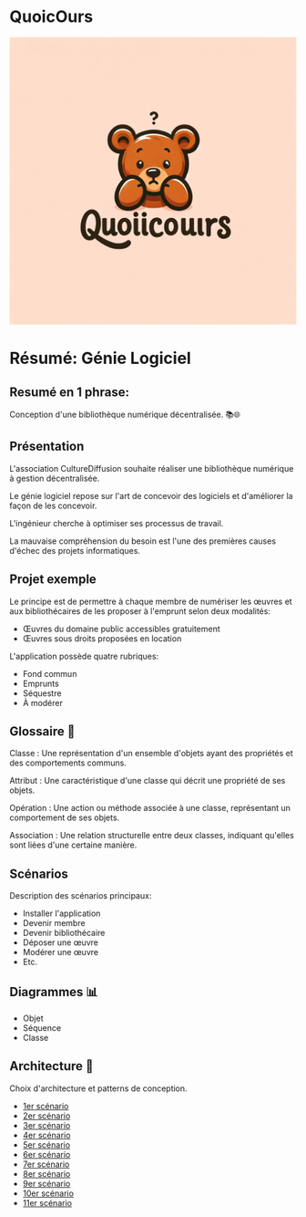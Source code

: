 # QuoicOurs

![Quoi Cours logo](logo.png)

# Résumé: Génie Logiciel

## Resumé en 1 phrase:
Conception d'une bibliothèque numérique décentralisée.  📚🌐

## Présentation

L'association CultureDiffusion souhaite réaliser une bibliothèque numérique à gestion décentralisée.

Le génie logiciel repose sur l'art de concevoir des logiciels et d'améliorer la façon de les concevoir.

L'ingénieur cherche à optimiser ses processus de travail.

La mauvaise compréhension du besoin est l'une des premières causes d'échec des projets informatiques.

## Projet exemple


Le principe est de permettre à chaque membre de numériser les œuvres et aux bibliothécaires de les proposer à l'emprunt selon deux modalités:

- Œuvres du domaine public accessibles gratuitement
- Œuvres sous droits proposées en location


L'application possède quatre rubriques:

- Fond commun
- Emprunts
- Séquestre
- À modérer

## Glossaire 🔎
Classe : Une représentation d'un ensemble d'objets ayant des propriétés et des comportements communs.

Attribut : Une caractéristique d'une classe qui décrit une propriété de ses objets.

Opération : Une action ou méthode associée à une classe, représentant un comportement de ses objets.

Association : Une relation structurelle entre deux classes, indiquant qu'elles sont liées d'une certaine manière.

## Scénarios

Description des scénarios principaux:

- Installer l'application
- Devenir membre
- Devenir bibliothécaire
- Déposer une œuvre
- Modérer une œuvre
- Etc.

## Diagrammes 📊

- Objet
- Séquence
- Classe

## Architecture 🔨

Choix d'architecture et patterns de conception.

<ul>
  <li><a href="https://github.com/melenedufrenois/QuoicOurs/tree/main/scenarios/1">1er scénario</a></li>
  <li><a href="https://github.com/melenedufrenois/QuoicOurs/tree/main/scenarios/2">2er scénario</a></li>
  <li><a href="https://github.com/melenedufrenois/QuoicOurs/tree/main/scenarios/3">3er scénario</a></li>
  <li><a href="https://github.com/melenedufrenois/QuoicOurs/tree/main/scenarios/4">4er scénario</a></li>
  <li><a href="https://github.com/melenedufrenois/QuoicOurs/tree/main/scenarios/5">5er scénario</a></li>
  <li><a href="https://github.com/melenedufrenois/QuoicOurs/tree/main/scenarios/6">6er scénario</a></li>
  <li><a href="https://github.com/melenedufrenois/QuoicOurs/tree/main/scenarios/7">7er scénario</a></li>
  <li><a href="https://github.com/melenedufrenois/QuoicOurs/tree/main/scenarios/8">8er scénario</a></li>
  <li><a href="https://github.com/melenedufrenois/QuoicOurs/tree/main/scenarios/9">9er scénario</a></li>
  <li><a href="https://github.com/melenedufrenois/QuoicOurs/tree/main/scenarios/10">10er scénario</a></li>
  <li><a href="https://github.com/melenedufrenois/QuoicOurs/tree/main/scenarios/11">11er scénario</a></li>
</ul>
